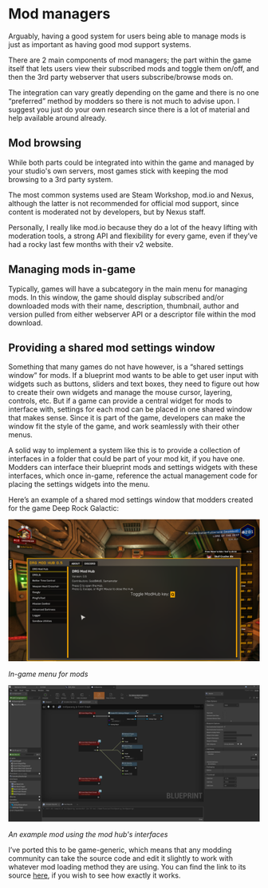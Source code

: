 # Mod managers
Arguably, having a good system for users being able to manage mods is just as important as having good mod support systems. 

There are 2 main components of mod managers; the part within the game itself that lets users view their subscribed mods and toggle them on/off, and then the 3rd party webserver that users subscribe/browse mods on. 

The integration can vary greatly depending on the game and there is no one “preferred” method by modders so there is not much to advise upon. I suggest you just do your own research since there is a lot of material and help available around already.

## Mod browsing

While both parts could be integrated into within the game and managed by your studio's own servers, most games stick with keeping the mod browsing to a 3rd party system. 

The most common systems used are Steam Workshop, mod.io and Nexus, although the latter is not recommended for official mod support, since content is moderated not by developers, but by Nexus staff. 

Personally, I really like mod.io because they do a lot of the heavy lifting with moderation tools, a strong API and flexibility for every game, even if they’ve had a rocky last few months with their v2 website.

## Managing mods in-game
Typically, games will have a subcategory in the main menu for managing mods. In this window, the game should display subscribed and/or downloaded mods with their name, description, thumbnail, author and version pulled from either webserver API or a descriptor file within the mod download.

## Providing a shared mod settings window
Something that many games do not have however, is a “shared settings window” for mods. If a blueprint mod wants to be able to get user input with widgets such as buttons, sliders and text boxes, they need to figure out how to create their own widgets and manage the mouse cursor, layering, controls, etc. But if a game can provide a central widget for mods to interface with, settings for each mod can be placed in one shared window that makes sense. Since it is part of the game, developers can make the window fit the style of the game, and work seamlessly with their other menus.

A solid way to implement a system like this is to provide a collection of interfaces in a folder that could be part of your mod kit, if you have one. Modders can interface their blueprint mods and settings widgets with these interfaces, which once in-game, reference the actual management code for placing the settings widgets into the menu.

Here’s an example of a shared mod settings window that modders created for the game Deep Rock Galactic:

[![DRG Mod Hub](../Images/DRGModHub.png)]()

*In-game menu for mods*

![Mod Hub BP](../Images/ModhubBP.png)

*An example mod using the mod hub's interfaces*

I’ve ported this to be game-generic, which means that any modding community can take the source code and edit it slightly to work with whatever mod loading method they are using. You can find the link to its source [here](https://github.com/AstroColony-Modding/Mod-Hub), if you wish to see how exactly it works.
